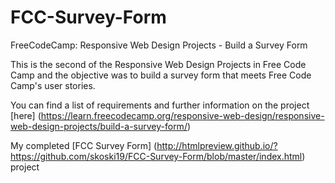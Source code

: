 # FCC-Survey-Form
FreeCodeCamp: Responsive Web Design Projects - Build a Survey Form

This is the second of the Responsive Web Design Projects in Free Code Camp and the objective was to build a survey form that meets Free Code Camp's user stories.

You can find a list of requirements and further information on the project [here] (https://learn.freecodecamp.org/responsive-web-design/responsive-web-design-projects/build-a-survey-form/)

My completed [FCC Survey Form] (http://htmlpreview.github.io/?https://github.com/skoski19/FCC-Survey-Form/blob/master/index.html) project
